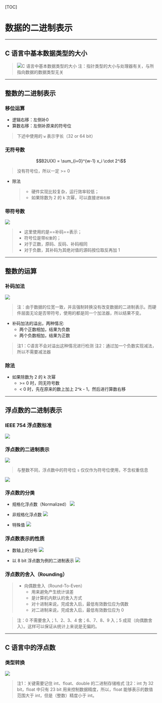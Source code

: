 [TOC]

# 数据的二进制表示

---
## C 语言中基本数据类型的大小
> 
> ![C 语言中基本数据类型的大小](images/2020-01-02-18-31-37.png)
> 注：指针类型的大小与处理器有关，与所指向数据的数据类型无关

---
## 整数的二进制表示

### 移位运算
  - 逻辑右移：左侧补0
  - 算数右移：左侧补原来的符号位

> 下述中使用的 `w` 表示字长（32 or 64 bit）

### 无符号数
```math
B2U(X) = \sum_{i=0}^{w-1} x_i \cdot 2^i
```

> 没有符号位，所以一定 >= 0

- 除法
  > - 硬件实现比较复杂，运行效率较低；
  > - 如果除数为 2 的 k 次幂，可以直接`逻辑右移`

### 带符号数
![](images/2020-01-02-18-41-35.png)

> - 这里使用的是==补码==表示；
> - 符号位是带`权重`的；
> - 对于正数，原码、反码、补码相同
> - 对于负数，其补码为其绝对值的源码按位取反再加 1

---
## 整数的运算

### 补码加法

![](images/2020-01-02-18-49-28.png)
> 注：由于数据的位宽一致，并且强制转换没有改变数据的二进制表示。而硬件层面无论是否带符号，使用的都是同一个加法器，所以结果不变。

- 补码加法的溢出，两种情况:
  - 两个正数相加，结果为负数
  - 两个负数相加，结果为正数
> 注1：C语言不会对溢出这种情况进行检测
> 注2：通过加一个负数实现减法，所以不需要减法器

### 除法

- 如果除数为 2 的 k 次幂
  - \>= 0 时，同无符号数
  - < 0 时，先在原来的数上加上 2^k - 1，然后进行算数右移


---
## 浮点数的二进制表示

### IEEE 754 浮点数标准

![](images/2020-01-02-19-18-00.png)

### 浮点数的二进制表示
![](images/2020-01-02-19-19-44.png)
> 与整数不同，浮点数中的符号位 `s` 仅仅作为符号位使用，不含权重信息

![](images/2020-01-02-19-21-46.png)

### 浮点数的分类
- 规格化浮点数（Normalized）
![](images/2020-01-02-19-29-11.png)

- 非规格化浮点数
![](images/2020-01-02-19-42-21.png)

- 特殊值
![](images/2020-01-02-19-44-13.png)

### 浮点数表示的性质

- 数轴上的分布
![](images/2020-01-02-19-54-58.png)

- 以 8 bit 浮点数为例的二进制表示
![](images/2020-01-02-19-55-48.png)

### 浮点数的舍入（Rounding）

> - 向偶数舍入（Round-To-Even）
>   - 用来避免产生统计误差
>   - 是计算机内默认的舍入方式
>   - 对十进制来说，完成舍入后，最低有效数位应为偶数
>   - 对二进制来说，完成舍入后，最低有效数位应为 0

> 注：0 不需要舍入；1、2、3、4 舍；6、7、8、9 入；5 成双（向偶数舍入）。这样可以保证从统计上来说是无偏的。

---
## C 语言中的浮点数

### 类型转换
![](images/2020-01-02-22-50-19.png)

> 注1：关键需要记住 int、float、double 的二进制存储格式
> 注2：int 为 32 bit，float 中只有 23 bit 用来控制数据精度，所以，float 能够表示的数值范围大于 int，但是（整数）精度小于 int。